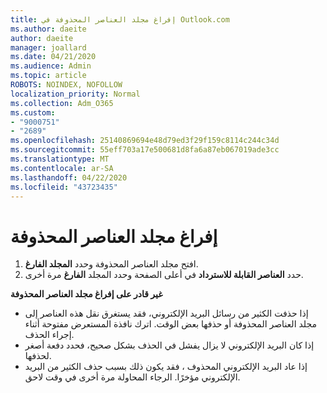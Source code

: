 ```yaml
---
title: إفراغ مجلد العناصر المحذوفة في Outlook.com
ms.author: daeite
author: daeite
manager: joallard
ms.date: 04/21/2020
ms.audience: Admin
ms.topic: article
ROBOTS: NOINDEX, NOFOLLOW
localization_priority: Normal
ms.collection: Adm_O365
ms.custom:
- "9000751"
- "2689"
ms.openlocfilehash: 25140869694e48d79ed3f29f159c8114c244c34d
ms.sourcegitcommit: 55eff703a17e500681d8fa6a87eb067019ade3cc
ms.translationtype: MT
ms.contentlocale: ar-SA
ms.lasthandoff: 04/22/2020
ms.locfileid: "43723435"
---
```

# <a name="empty-the-deleted-items-folder"></a>إفراغ مجلد العناصر المحذوفة

1. افتح مجلد العناصر المحذوفة وحدد **المجلد الفارغ**.
2. حدد **العناصر القابلة للاسترداد** في أعلى الصفحة وحدد المجلد **الفارغ** مرة أخرى.

**غير قادر على إفراغ مجلد العناصر المحذوفة**

- إذا حذفت الكثير من رسائل البريد الإلكتروني، فقد يستغرق نقل هذه العناصر إلى مجلد العناصر المحذوفة أو حذفها بعض الوقت. اترك نافذة المستعرض مفتوحة أثناء إجراء الحذف.
- إذا كان البريد الإلكتروني لا يزال يفشل في الحذف بشكل صحيح، فحدد دفعة أصغر لحذفها.
- إذا عاد البريد الإلكتروني المحذوف ، فقد يكون ذلك بسبب حذف الكثير من البريد الإلكتروني مؤخرًا. الرجاء المحاولة مرة أخرى في وقت لاحق.
